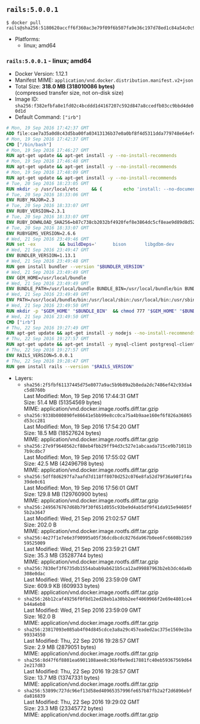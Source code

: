 ## `rails:5.0.0.1`

```console
$ docker pull rails@sha256:5180620accff6f360ac3e79f09f6b507fa9e36c197d78ed1c84a54c0c95e9cb3
```

-	Platforms:
	-	linux; amd64

### `rails:5.0.0.1` - linux; amd64

-	Docker Version: 1.12.1
-	Manifest MIME: `application/vnd.docker.distribution.manifest.v2+json`
-	Total Size: **318.0 MB (318010086 bytes)**  
	(compressed transfer size, not on-disk size)
-	Image ID: `sha256:f382efbfa8e1fd02c4bcddd1d4167207c592d847a8ccedfb03cc9bbd4de00d1d`
-	Default Command: `["irb"]`

```dockerfile
# Mon, 19 Sep 2016 17:42:37 GMT
ADD file:cae7a35a0d8c43d5ba00fa03413136b37e0a0bf8f4d5311dda779748e64ef425 in / 
# Mon, 19 Sep 2016 17:42:37 GMT
CMD ["/bin/bash"]
# Mon, 19 Sep 2016 17:46:27 GMT
RUN apt-get update && apt-get install -y --no-install-recommends 		ca-certificates 		curl 		wget 	&& rm -rf /var/lib/apt/lists/*
# Mon, 19 Sep 2016 17:46:48 GMT
RUN apt-get update && apt-get install -y --no-install-recommends 		bzr 		git 		mercurial 		openssh-client 		subversion 				procps 	&& rm -rf /var/lib/apt/lists/*
# Mon, 19 Sep 2016 17:48:09 GMT
RUN apt-get update && apt-get install -y --no-install-recommends 		autoconf 		automake 		bzip2 		file 		g++ 		gcc 		imagemagick 		libbz2-dev 		libc6-dev 		libcurl4-openssl-dev 		libdb-dev 		libevent-dev 		libffi-dev 		libgeoip-dev 		libglib2.0-dev 		libjpeg-dev 		libkrb5-dev 		liblzma-dev 		libmagickcore-dev 		libmagickwand-dev 		libmysqlclient-dev 		libncurses-dev 		libpng-dev 		libpq-dev 		libreadline-dev 		libsqlite3-dev 		libssl-dev 		libtool 		libwebp-dev 		libxml2-dev 		libxslt-dev 		libyaml-dev 		make 		patch 		xz-utils 		zlib1g-dev 	&& rm -rf /var/lib/apt/lists/*
# Tue, 20 Sep 2016 18:23:05 GMT
RUN mkdir -p /usr/local/etc 	&& { 		echo 'install: --no-document'; 		echo 'update: --no-document'; 	} >> /usr/local/etc/gemrc
# Tue, 20 Sep 2016 18:33:06 GMT
ENV RUBY_MAJOR=2.3
# Tue, 20 Sep 2016 18:33:07 GMT
ENV RUBY_VERSION=2.3.1
# Tue, 20 Sep 2016 18:33:07 GMT
ENV RUBY_DOWNLOAD_SHA256=b87c738cb2032bf4920fef8e3864dc5cf8eae9d89d8d523ce0236945c5797dcd
# Tue, 20 Sep 2016 18:33:07 GMT
ENV RUBYGEMS_VERSION=2.6.6
# Wed, 21 Sep 2016 23:49:46 GMT
RUN set -ex 		&& buildDeps=' 		bison 		libgdbm-dev 		ruby 	' 	&& apt-get update 	&& apt-get install -y --no-install-recommends $buildDeps 	&& rm -rf /var/lib/apt/lists/* 		&& wget -O ruby.tar.gz "https://cache.ruby-lang.org/pub/ruby/$RUBY_MAJOR/ruby-$RUBY_VERSION.tar.gz" 	&& echo "$RUBY_DOWNLOAD_SHA256 *ruby.tar.gz" | sha256sum -c - 		&& mkdir -p /usr/src/ruby 	&& tar -xzf ruby.tar.gz -C /usr/src/ruby --strip-components=1 	&& rm ruby.tar.gz 		&& cd /usr/src/ruby 		&& { 		echo '#define ENABLE_PATH_CHECK 0'; 		echo; 		cat file.c; 	} > file.c.new 	&& mv file.c.new file.c 		&& autoconf 	&& ./configure --disable-install-doc 	&& make -j"$(nproc)" 	&& make install 		&& apt-get purge -y --auto-remove $buildDeps 	&& cd / 	&& rm -r /usr/src/ruby 		&& gem update --system "$RUBYGEMS_VERSION"
# Wed, 21 Sep 2016 23:49:47 GMT
ENV BUNDLER_VERSION=1.13.1
# Wed, 21 Sep 2016 23:49:48 GMT
RUN gem install bundler --version "$BUNDLER_VERSION"
# Wed, 21 Sep 2016 23:49:49 GMT
ENV GEM_HOME=/usr/local/bundle
# Wed, 21 Sep 2016 23:49:49 GMT
ENV BUNDLE_PATH=/usr/local/bundle BUNDLE_BIN=/usr/local/bundle/bin BUNDLE_SILENCE_ROOT_WARNING=1 BUNDLE_APP_CONFIG=/usr/local/bundle
# Wed, 21 Sep 2016 23:49:49 GMT
ENV PATH=/usr/local/bundle/bin:/usr/local/sbin:/usr/local/bin:/usr/sbin:/usr/bin:/sbin:/bin
# Wed, 21 Sep 2016 23:49:50 GMT
RUN mkdir -p "$GEM_HOME" "$BUNDLE_BIN" 	&& chmod 777 "$GEM_HOME" "$BUNDLE_BIN"
# Wed, 21 Sep 2016 23:49:50 GMT
CMD ["irb"]
# Thu, 22 Sep 2016 19:27:49 GMT
RUN apt-get update && apt-get install -y nodejs --no-install-recommends && rm -rf /var/lib/apt/lists/*
# Thu, 22 Sep 2016 19:27:57 GMT
RUN apt-get update && apt-get install -y mysql-client postgresql-client sqlite3 --no-install-recommends && rm -rf /var/lib/apt/lists/*
# Thu, 22 Sep 2016 19:27:57 GMT
ENV RAILS_VERSION=5.0.0.1
# Thu, 22 Sep 2016 19:28:47 GMT
RUN gem install rails --version "$RAILS_VERSION"
```

-	Layers:
	-	`sha256:2f5fbf61137445d75e8077a9ac5b9b89a2b8eda2dc7486ef42c93da4c5d8760b`  
		Last Modified: Mon, 19 Sep 2016 17:44:31 GMT  
		Size: 51.4 MB (51354569 bytes)  
		MIME: application/vnd.docker.image.rootfs.diff.tar.gzip
	-	`sha256:9338b080890fe86641e5bb99e8cc0ca75a4b9aae160ef6f826a36865d53cc281`  
		Last Modified: Mon, 19 Sep 2016 17:54:20 GMT  
		Size: 18.5 MB (18527624 bytes)  
		MIME: application/vnd.docker.image.rootfs.diff.tar.gzip
	-	`sha256:27e9f9640562cf88eb4fbb29ff94d3c527e1abcaada715ce9b71011b7b9cdbc7`  
		Last Modified: Mon, 19 Sep 2016 17:55:02 GMT  
		Size: 42.5 MB (42496798 bytes)  
		MIME: application/vnd.docker.image.rootfs.diff.tar.gzip
	-	`sha256:5dff8d6297fa7aafd7d118ff8070d252c076e8fa52d79f36a98f1f4a39de0c61`  
		Last Modified: Mon, 19 Sep 2016 17:56:01 GMT  
		Size: 129.8 MB (129760900 bytes)  
		MIME: application/vnd.docker.image.rootfs.diff.tar.gzip
	-	`sha256:2495676767d68b79f30f651d055c93be9d4ab5df9f41da915e94605f5b2a3647`  
		Last Modified: Wed, 21 Sep 2016 21:02:57 GMT  
		Size: 202.0 B  
		MIME: application/vnd.docker.image.rootfs.diff.tar.gzip
	-	`sha256:4e27f1e7e6e3f90995a05f36dcdbcdc8276da967b0ee6fc6608b216959525009`  
		Last Modified: Wed, 21 Sep 2016 23:59:21 GMT  
		Size: 35.3 MB (35287744 bytes)  
		MIME: application/vnd.docker.image.rootfs.diff.tar.gzip
	-	`sha256:7830ef3f6735db1554abab9ab621b5ca12ad99887963b2eb3dc4da4b308e0dac`  
		Last Modified: Wed, 21 Sep 2016 23:59:09 GMT  
		Size: 609.9 KB (609933 bytes)  
		MIME: application/vnd.docker.image.rootfs.diff.tar.gzip
	-	`sha256:26b12caf49256f0f8d12ed28eb1a30bb2eef4069966f2e69e4801ce4b44a6eb8`  
		Last Modified: Wed, 21 Sep 2016 23:59:09 GMT  
		Size: 162.0 B  
		MIME: application/vnd.docker.image.rootfs.diff.tar.gzip
	-	`sha256:23817093e085ab4f04d845cdce3a8a29c457eaded2ac375e1569e1ba99334550`  
		Last Modified: Thu, 22 Sep 2016 19:28:57 GMT  
		Size: 2.9 MB (2879051 bytes)  
		MIME: application/vnd.docker.image.rootfs.diff.tar.gzip
	-	`sha256:8d47f6f8801ea6901108aee8c36bf0e9ed17881fc40eb59367569d642e217d83`  
		Last Modified: Thu, 22 Sep 2016 19:28:57 GMT  
		Size: 13.7 MB (13747331 bytes)  
		MIME: application/vnd.docker.image.rootfs.diff.tar.gzip
	-	`sha256:53899c727dc96ef13d58ed40965357996fe657b87fb2a2f2d6896ebfda816839`  
		Last Modified: Thu, 22 Sep 2016 19:29:02 GMT  
		Size: 23.3 MB (23345772 bytes)  
		MIME: application/vnd.docker.image.rootfs.diff.tar.gzip
